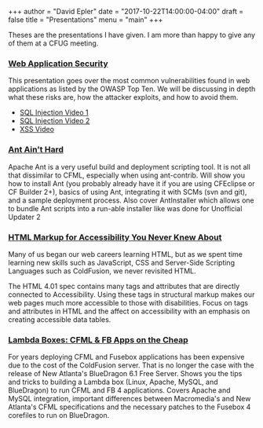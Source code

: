 +++
author = "David Epler"
date = "2017-10-22T14:00:00-04:00"
draft = false
title = "Presentations"
menu = "main"
+++

Theses are the presentations I have given. I am more than happy to give any of them at a CFUG meeting.

### [Web Application Security](/presentations/WebHackingTools-cfobjective.pdf)
This presentation goes over the most common vulnerabilities found in web applications as listed by the OWASP Top Ten. We will be discussing in depth what these risks are, how the attacker exploits, and how to avoid them.

* [SQL Injection Video 1](/videos/SQL-Injection1a.mov)
* [SQL Injection Video 2](/videos/SQL-Injection2a.mov)
* [XSS Video](/videos/XSS-1a.mov)


### [Ant Ain't Hard](/presentations/Ant_Aint_Hard.pdf)
Apache Ant is a very useful build and deployment scripting tool. It is not all that dissimilar to CFML, especially when using ant-contrib. Will show you how to install Ant (you probably already have it if you are using CFEclipse or CF Builder 2+), basics of using Ant, integrating it with SCMs (svn and git), and a sample deployment process. Also cover AntInstaller which allows one to bundle Ant scripts into a run-able installer like was done for Unofficial Updater 2


### [HTML Markup for Accessibility You Never Knew About](/presentations/html-markup.pdf)
Many of us began our web careers learning HTML, but as we spent time learning new skills such as JavaScript, CSS and Server-Side Scripting Languages such as ColdFusion, we never revisited HTML.

The HTML 4.01 spec contains many tags and attributes that are directly connected to Accessibility. Using these tags in structural markup makes our web pages much more accessible to those with disabilities. Focus on tags and attributes in HTML and the affect on accessibility with an emphasis on creating accessible data tables.


### [Lambda Boxes: CFML & FB Apps on the Cheap](/presentations/lambda.pdf)
For years deploying CFML and Fusebox applications has been expensive due to the cost of the ColdFusion server. That is no longer the case with the release of New Atlanta's BlueDragon 6.1 Free Server. Shows you the tips and tricks to building a Lambda box (Linux, Apache, MySQL, and BlueDragon) to run CFML and FB 4 applications. Covers Apache and MySQL integration, important differences between Macromedia's and New Atlanta's CFML specifications and the necessary patches to the Fusebox 4 corefiles to run on BlueDragon.
